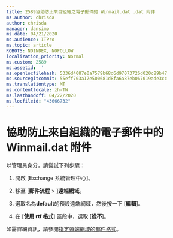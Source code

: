 ```yaml
---
title: 2589協助防止來自組織之電子郵件的 Winmail.dat .dat 附件
ms.author: chrisda
author: chrisda
manager: dansimp
ms.date: 04/21/2020
ms.audience: ITPro
ms.topic: article
ROBOTS: NOINDEX, NOFOLLOW
localization_priority: Normal
ms.custom: 2589
ms.assetid: ''
ms.openlocfilehash: 5336d4087e0a7579b68d6d97073726d020c89b47
ms.sourcegitcommit: 55eff703a17e500681d8fa6a87eb067019ade3cc
ms.translationtype: MT
ms.contentlocale: zh-TW
ms.lasthandoff: 04/22/2020
ms.locfileid: "43666732"
---
```

# <a name="help-prevent-winmaildat-attachments-in-email-messages-from-your-organization"></a>協助防止來自組織的電子郵件中的 Winmail.dat 附件

以管理員身分，請嘗試下列步驟：

1. 開啟 [Exchange 系統管理中心][](https://outlook.office365.com/ecp/)。

2. 移至 [**郵件流程** > ]**遠端網域**。

3. 選取名為**default**的預設遠端網域，然後按一下 [**編輯**]。

4. 在 [**使用 rtf 格式**] 區段中，選取 [**從不**]。

如需詳細資訊，請參閱[指定遠端網域的郵件格式](https://docs.microsoft.com/Exchange/mail-flow-best-practices/remote-domains/remote-domains#specifying-message-format)。
